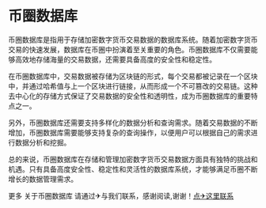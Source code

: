 # 币圈数据库

币圈数据库是指用于存储加密数字货币交易数据的数据库系统。随着加密数字货币交易的快速发展，数据库在币圈中扮演着至关重要的角色。币圈数据库不仅需要能够高效地存储海量的交易数据，还需要具备高度的安全性和稳定性。

在币圈数据库中，交易数据被存储为区块链的形式，每个交易都被记录在一个区块中，并通过哈希值与上一个区块进行链接，从而形成一个不可篡改的交易链。这种去中心化的存储方式保证了交易数据的安全性和透明性，成为币圈数据库的重要特点之一。

另外，币圈数据库还需要支持多样化的数据分析和查询需求。随着交易数据的不断增加，币圈数据库需要能够支持复杂的查询操作，以便用户可以根据自己的需求进行数据分析和挖掘。

总的来说，币圈数据库在存储和管理加密数字货币交易数据方面具有独特的挑战和机遇。只有具备高度安全性、稳定性和灵活性的数据库系统，才能够满足币圈不断增长的数据管理需求。

更多 关于币圈数据库 请通过✈与我们联系，感谢阅读,谢谢！[点✈这里联系](https://sms.k02.cc)